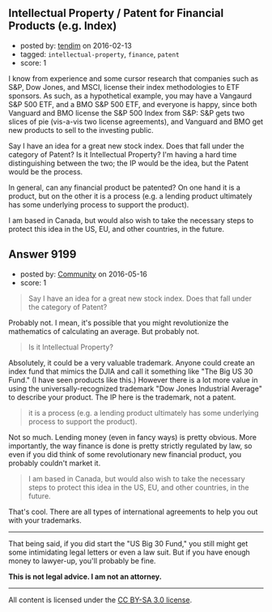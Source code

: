 ## Intellectual Property / Patent for Financial Products (e.g. Index)

- posted by: [tendim](https://stackexchange.com/users/5564882/tendim) on 2016-02-13
- tagged: `intellectual-property`, `finance`, `patent`
- score: 1

<p>I know from experience and some cursor research that companies such as S&amp;P, Dow Jones, and MSCI, license their index methodologies to ETF sponsors.  As such, as a hypothetical example, you may have a Vangaurd S&amp;P 500 ETF, and a BMO S&amp;P 500 ETF, and everyone is happy, since both Vanguard and BMO license the S&amp;P 500 Index from S&amp;P: S&amp;P gets two slices of pie (vis-a-vis two license agreements), and Vanguard and BMO get new products to sell to the investing public.</p>

<p>Say I have an idea for a great new stock index.  Does that fall under the category of Patent?  Is it Intellectual Property?  I'm having a hard time distinguishing between the two; the IP would be the idea, but the Patent would be the process.</p>

<p>In general, can any financial product be patented?  On one hand it is a product, but on the other it is a process (e.g. a lending product ultimately has some underlying process to support the product).</p>

<p>I am based in Canada, but would also wish to take the necessary steps to protect this idea in the US, EU, and other countries, in the future.</p>



## Answer 9199

- posted by: [Community](https://stackexchange.com/users/-1/community) on 2016-05-16
- score: 1

<blockquote>
  <p>Say I have an idea for a great new stock index. Does that fall under the category of Patent?</p>
</blockquote>

<p>Probably not. I mean, it's possible that you might revolutionize the mathematics of calculating an average. But probably not.</p>

<blockquote>
  <p>Is it Intellectual Property?</p>
</blockquote>

<p>Absolutely, it could be a very valuable trademark. Anyone could create an index fund that mimics the DJIA and call it something like "The Big US 30 Fund." (I have seen products like this.) However there is a lot more value in using the universally-recognized trademark "Dow Jones Industrial Average" to describe your product. The IP here is the trademark, not a patent.</p>

<blockquote>
  <p>it is a process (e.g. a lending product ultimately has some underlying process to support the product).</p>
</blockquote>

<p>Not so much. Lending money (even in fancy ways) is pretty obvious. More importantly, the way finance is done is pretty strictly regulated by law, so even if you did think of some revolutionary new financial product, you probably couldn't market it.</p>

<blockquote>
  <p>I am based in Canada, but would also wish to take the necessary steps to protect this idea in the US, EU, and other countries, in the future.</p>
</blockquote>

<p>That's cool. There are all types of international agreements to help you out with your trademarks.</p>

<hr>

<p>That being said, if you did start the "US Big 30 Fund," you still might get some intimidating legal letters or even a law suit. But if you have enough money to lawyer-up, you'll probably be fine.</p>

<p><strong>This is not legal advice. I am not an attorney.</strong></p>




---

All content is licensed under the [CC BY-SA 3.0 license](https://creativecommons.org/licenses/by-sa/3.0/).
